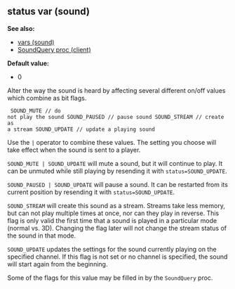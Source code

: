 ## status var (sound)
**See also:**
*   [vars (sound)](/sound/var)
*   [SoundQuery proc (client)](/client/proc/SoundQuery)
<!-- -->
**Default value:**
*   0


Alter the way the sound is heard by affecting several different
on/off values which combine as bit flags. 
```
 SOUND_MUTE // do
not play the sound SOUND_PAUSED // pause sound SOUND_STREAM // create as
a stream SOUND_UPDATE // update a playing sound 
```
 

Use
the `|` operator to combine these values. The setting you choose will
take effect when the sound is sent to a player.


`SOUND_MUTE | SOUND_UPDATE` will mute a sound, but it will
continue to play. It can be unmuted while still playing by resending it
with `status=SOUND_UPDATE`. 

`SOUND_PAUSED | SOUND_UPDATE` will
pause a sound. It can be restarted from its current position by
resending it with `status=SOUND_UPDATE`. 

`SOUND_STREAM` will
create this sound as a stream. Streams take less memory, but can not
play multiple times at once, nor can they play in reverse. This flag is
only valid the first time that a sound is played in a particular mode
(normal vs. 3D). Changing the flag later will not change the stream
status of the sound in that mode. 

`SOUND_UPDATE` updates the
settings for the sound currently playing on the specified channel. If
this flag is not set or no channel is specified, the sound will start
again from the beginning. 

Some of the flags for this value may
be filled in by the `SoundQuery` proc.